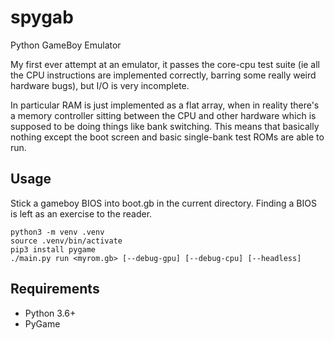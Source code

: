 # spygab
Python GameBoy Emulator

My first ever attempt at an emulator, it passes the core-cpu test suite
(ie all the CPU instructions are implemented correctly, barring some really
weird hardware bugs), but I/O is very incomplete.

In particular RAM is just implemented as a flat array, when in reality
there's a memory controller sitting between the CPU and other hardware
which is supposed to be doing things like bank switching. This means that
basically nothing except the boot screen and basic single-bank test ROMs
are able to run.

## Usage

Stick a gameboy BIOS into boot.gb in the current directory. Finding a BIOS
is left as an exercise to the reader.

```
python3 -m venv .venv
source .venv/bin/activate
pip3 install pygame
./main.py run <myrom.gb> [--debug-gpu] [--debug-cpu] [--headless]
```

## Requirements

- Python 3.6+
- PyGame
